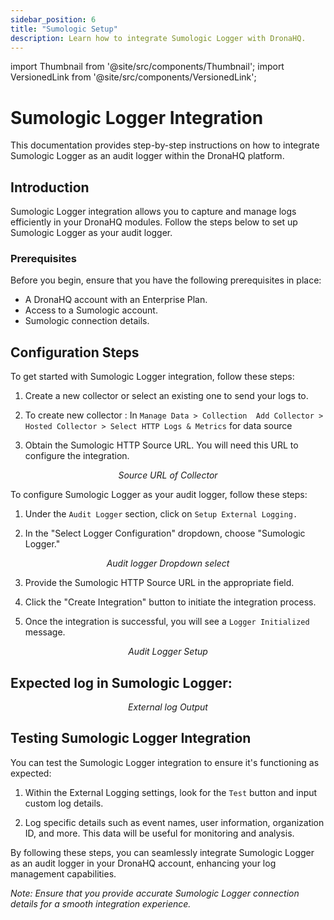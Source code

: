 ```yaml
---
sidebar_position: 6
title: "Sumologic Setup"
description: Learn how to integrate Sumologic Logger with DronaHQ.
---
```


import Thumbnail from '@site/src/components/Thumbnail';
import VersionedLink from '@site/src/components/VersionedLink';

# Sumologic Logger Integration

This documentation provides step-by-step instructions on how to integrate Sumologic Logger as an audit logger within the DronaHQ platform.

## Introduction

Sumologic Logger integration allows you to capture and manage logs efficiently in your DronaHQ modules. Follow the steps below to set up Sumologic Logger as your audit logger.

### Prerequisites

Before you begin, ensure that you have the following prerequisites in place:

- A DronaHQ account with an Enterprise Plan.
- Access to a Sumologic account.
- Sumologic connection details.

## Configuration Steps

To get started with Sumologic Logger integration, follow these steps:

1. Create a new collector or select an existing one to send your logs to.
2. To create new collector : In `Manage Data > Collection 
Add Collector > Hosted Collector > Select HTTP Logs & Metrics` for data source

3. Obtain the Sumologic HTTP Source URL. You will need this URL to configure the integration.

<figure>
  <Thumbnail src="/img/audit-logger/sourceurl-sumologic.png" alt="Source URL of Collector" width='100%'/>
  <figcaption align="center"><i>Source URL of Collector</i></figcaption>
</figure>


To configure Sumologic Logger as your audit logger, follow these steps:

1. Under the `Audit Logger` section, click on `Setup External Logging.`

2. In the "Select Logger Configuration" dropdown, choose "Sumologic Logger."

<figure>
  <Thumbnail src="/img/audit-logger/dropdown-logger.png" alt="Audit logger Dropdown select" width='100%'/>
  <figcaption align="center"><i>Audit logger Dropdown select</i></figcaption>
</figure>

3. Provide the Sumologic HTTP Source URL in the appropriate field.

4. Click the "Create Integration" button to initiate the integration process.

5. Once the integration is successful, you will see a `Logger Initialized` message.

<figure>
  <Thumbnail src="/img/audit-logger/sumologic-setup.png" alt="Sumologic Setup" width='100%'/>
  <Thumbnail src="/img/audit-logger/audit-logger-setup.png" alt="Audit Logger Setup" width='100%'/>
  <figcaption align="center"><i>Audit Logger Setup</i></figcaption>
</figure>

## Expected log in Sumologic Logger:

<figure>
  <Thumbnail src="/img/audit-logger/output-sumologic.png" alt="External log Output" width='100%'/>
  <figcaption align = "center"><i>External log Output</i></figcaption>
</figure>

## Testing Sumologic Logger Integration

You can test the Sumologic Logger integration to ensure it's functioning as expected:

1. Within the External Logging settings, look for the `Test` button and input custom log details.

2. Log specific details such as event names, user information, organization ID, and more. This data will be useful for monitoring and analysis.

By following these steps, you can seamlessly integrate Sumologic Logger as an audit logger in your DronaHQ account, enhancing your log management capabilities.

*Note: Ensure that you provide accurate Sumologic Logger connection details for a smooth integration experience.*
